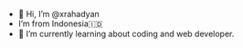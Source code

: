 - 👋 Hi, I’m @xrahadyan
-  I’m from Indonesia🇮🇩
- 🌱 I’m currently learning about coding and web developer.

<!---
xrahadyan/xrahadyan is a ✨ special ✨ repository because its `README.md` (this file) appears on your GitHub profile.
You can click the Preview link to take a look at your changes.
--->
